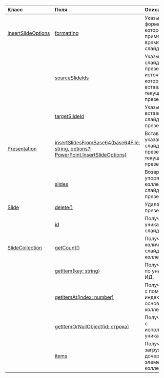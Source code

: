 | Класс | Поля | Описание |
|:---|:---|:---|
|[InsertSlideOptions](/javascript/api/powerpoint/powerpoint.insertslideoptions)|[formatting](/javascript/api/powerpoint/powerpoint.insertslideoptions#formatting)|Указывает форматирование, которое будет применяться во время вставки слайда.|
||[sourceSlideIds](/javascript/api/powerpoint/powerpoint.insertslideoptions#sourceslideids)|Указывает слайды из презентации источника, которые будут вставлены в текущую презентацию.|
||[targetSlideId](/javascript/api/powerpoint/powerpoint.insertslideoptions#targetslideid)|Указывает место вставки новых слайдов в презентацию.|
|[Presentation](/javascript/api/powerpoint/powerpoint.presentation)|[insertSlidesFromBase64(base64File: string, options?: PowerPoint.InsertSlideOptions)](/javascript/api/powerpoint/powerpoint.presentation#insertslidesfrombase64-base64file--options-)|Вставляет указанные слайды из презентации в текущую презентацию.|
||[slides](/javascript/api/powerpoint/powerpoint.presentation#slides)|Возвращает упорядоченную коллекцию слайдов в презентации.|
|[Slide](/javascript/api/powerpoint/powerpoint.slide)|[delete()](/javascript/api/powerpoint/powerpoint.slide#delete--)|Удаляет слайд из презентации.|
||[id](/javascript/api/powerpoint/powerpoint.slide#id)|Получает уникальный ИД слайда.|
|[SlideCollection](/javascript/api/powerpoint/powerpoint.slidecollection)|[getCount()](/javascript/api/powerpoint/powerpoint.slidecollection#getcount--)|Получает количество слайдов в коллекции.|
||[getItem(key: string)](/javascript/api/powerpoint/powerpoint.slidecollection#getitem-key-)|Получает слайд по уникальному ИД.|
||[getItemAt(index: number)](/javascript/api/powerpoint/powerpoint.slidecollection#getitemat-index-)|Получает слайд с помощью индекса на основе нуля в коллекции.|
||[getItemOrNullObject(id: строка)](/javascript/api/powerpoint/powerpoint.slidecollection#getitemornullobject-id-)|Получает слайд с использованием уникального ИД.|
||[items](/javascript/api/powerpoint/powerpoint.slidecollection#items)|Получает загруженные дочерние элементы в этой коллекции.|
